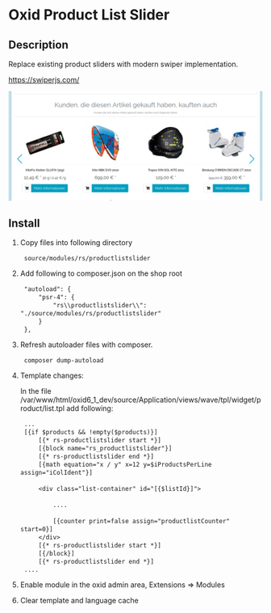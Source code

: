 # Oxid Product List Slider

## Description

Replace existing product sliders with modern swiper implementation.

https://swiperjs.com/

![](shop1.png)

## Install

1. Copy files into following directory

        source/modules/rs/productlistslider
        
2. Add following to composer.json on the shop root

        "autoload": {
            "psr-4": {
                "rs\\productlistslider\\": "./source/modules/rs/productlistslider"
            }
        },
    
3. Refresh autoloader files with composer.

        composer dump-autoload

4. Template changes:

    In the file /var/www/html/oxid6_1_dev/source/Application/views/wave/tpl/widget/product/list.tpl add following: 

        ...
        [{if $products && !empty($products)}]
            [{* rs-productlistslider start *}]
            [{block name="rs_productlistslider"}]
            [{* rs-productlistslider end *}]
            [{math equation="x / y" x=12 y=$iProductsPerLine assign="iColIdent"}]

            <div class="list-container" id="[{$listId}]">
        
                ....

                [{counter print=false assign="productlistCounter" start=0}]
            </div>
            [{* rs-productlistslider start *}]
            [{/block}]
            [{* rs-productlistslider end *}]
        ....


5. Enable module in the oxid admin area, Extensions => Modules

6. Clear template and language cache


